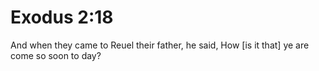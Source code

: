 # Exodus 2:18

And when they came to Reuel their father, he said, How [is it that] ye are come so soon to day?